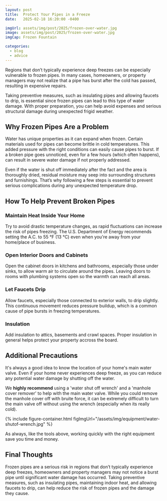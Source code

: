 ```yaml
---
layout: post
title:  Protect Your Pipes in a Freeze
date:   2025-02-18 16:20:00 -0400

imgUrl: assets/img/post/2025/frozen-over-water.jpg
image: assets/img/post/2025/frozen-over-water.jpg
imgCap: Frozen Fountain

categories:
  - blog
  - advice
---
```


Regions that don’t typically experience deep freezes can be especially vulnerable to frozen pipes. In many cases, homeowners, or property managers may not realize that a pipe has burst after the cold has passed, resulting in expensive repairs.

Taking preventive measures, such as insulating pipes and allowing faucets to drip, is essential since frozen pipes can lead to this type of water damage. With proper preparation, you can help avoid expenses and serious structural damage during unexpected frigid weather.

## Why Frozen Pipes Are a Problem

Water has unique properties as it can expand when frozen. Certain materials used for pipes can become brittle in cold temperatures. This added pressure with the right conditions can easily cause pipes to burst. If a broken pipe goes unnoticed, even for a few hours (which often happens), can result in severe water damage if not properly addressed.

Even if the water is shut off immediately after the fact and the area is thoroughly dried, residual moisture may seep into surrounding structures and furnishings. That’s why following a few steps is essential to prevent serious complications during any unexpected temperature drop.

## How To Help Prevent Broken Pipes

### Maintain Heat Inside Your Home

Try to avoid drastic temperature changes, as rapid fluctuations can increase the risk of pipes freezing. The U.S. Department of Energy recommends setting the A.C. to 55 °F (13 °C) even when you're away from your home/place of business. 

### Open Interior Doors and Cabinets

Open the cabinet doors in kitchens and bathrooms, especially those under sinks, to allow warm air to circulate around the pipes. Leaving doors to rooms with plumbing systems open so the warmth can reach all areas.

### Let Faucets Drip

Allow faucets, especially those connected to exterior walls, to drip slightly. This continuous movement reduces pressure buildup, which is a common cause of pipe bursts in freezing temperatures.

### Insulation

Add insulation to attics, basements and crawl spaces. Proper insulation in general helps protect your property accross the board.

## Additional Precautions

It's always a good idea to know the location of your home's main water valve. Even if your home never experiences deep freeze, as you can reduce any potential water damage by shutting off the water.

We **highly recommend** using a 'water shut off wrench' and a 'manhole cover remover' to help with the main water valve. While you could remove the manhole cover off with bruite force, it can be extremely difficult to turn the main valve off without using the wrench (especially when its really cold).

{% include figure-container.html figImgUrl="/assets/img/equipment/water-shutof-wrench.jpg" %}

As always, like the tools above, working quickly with the right equipment save you time and money.

## Final Thoughts

Frozen pipes are a serious risk in regions that don’t typically experience deep freezes, homeowners and property managers may not notice a burst pipe until significant water damage has occurred. Taking preventive measures, such as insulating pipes, maintaining indoor heat, and allowing faucets to drip, can help reduce the risk of frozen pipes and the damage they cause.
